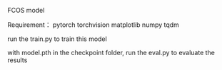 FCOS model

Requirement：
	pytorch
	torchvision
	matplotlib
	numpy
	tqdm

run the train.py to train this model

with model.pth in the checkpoint folder, run the eval.py to evaluate the results
